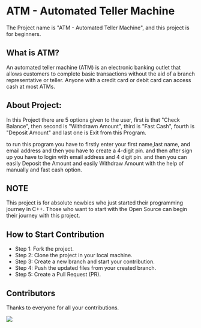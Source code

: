 
# ATM - Automated Teller Machine

The Project name is "ATM -  Automated Teller Machine", and this project is for beginners.

## What is ATM?
An automated teller machine (ATM) is an electronic banking outlet that allows customers to complete basic transactions without the aid of a branch representative or teller. Anyone with a credit card or debit card can access cash at most ATMs.

## About Project:

In this Project there are 5 options given to the user, first is that "Check Balance", then second is "Withdrawn Amount", third is "Fast Cash", fourth is "Deposit Amount" and last one is Exit from this Program. 

to run this program you have to firstly enter your first name,last name, and email address and then you have to create a 4-digit pin. and then after sign up you have to login with email address and 4 digit pin. and then you can easily Deposit the Amount and easily Withdraw Amount with the help of manually and fast cash option.

## NOTE
This project is for absolute newbies who just started their programming journey in C++. Those who want to start with the Open Source can begin their journey with this project.

## How to Start Contribution
- Step 1: Fork the project.
- Step 2: Clone the project in your local machine.
- Step 3: Create a new branch and start your contribution.
- Step 4: Push the updated files from your created branch.
- Step 5: Create a Pull Request (PR). 

## Contributors
Thanks to everyone for all your contributions.

<a href="https://github.com/soravkumarsharma/ATM-Project-for-Beginners/graphs/contributors">
  <img src="https://contrib.rocks/image?repo=soravkumarsharma/ATM-Project-for-Beginners" />
</a>
